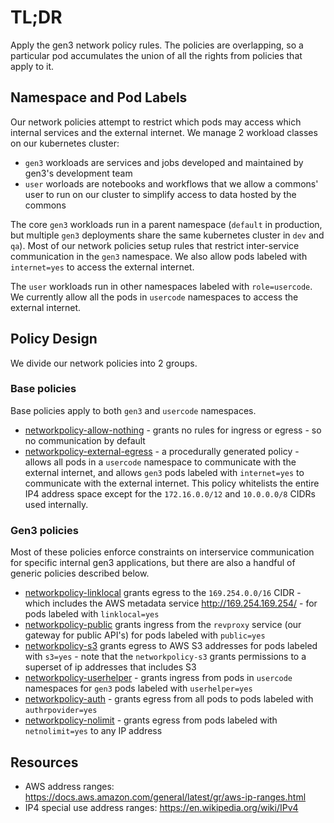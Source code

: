 # TL;DR

Apply the gen3 network policy rules.
The policies are overlapping, so a particular pod
accumulates the union of all the rights from policies that apply to it.

## Namespace and Pod Labels

Our network policies attempt to restrict which pods may access which internal services
and the external internet.  We manage 2 workload classes on our kubernetes cluster:
* `gen3` workloads are services and jobs developed and maintained by gen3's development team
* `user` worloads are notebooks and workflows that we allow a commons' user to run on our cluster to simplify access to data hosted by the commons

The core `gen3` workloads run in a parent namespace
(`default` in production, but multiple `gen3` deployments share the same kubernetes cluster in `dev` and `qa`).
Most of our network policies setup rules that restrict inter-service communication
in the `gen3` namespace.  We also allow pods labeled with `internet=yes` to access the external internet.

The `user` workloads run in other namespaces labeled with `role=usercode`.
We currently allow all the pods in `usercode` namespaces to access the external internet.

## Policy Design

We divide our network policies into 2 groups.

### Base policies

Base policies apply to both `gen3` and `usercode` namespaces.

* [networkpolicy-allow-nothing](../kube/services/netpolicy/base/allow_nothing_netpolicy.yaml) - grants no rules for ingress or egress - so no communication by default
* [networkpolicy-external-egress](./netpolicy.md) - a procedurally generated policy - allows all pods in a `usercode` namespace to communicate with the external internet, and allows `gen3` pods labeled with `internet=yes` to communicate with the external internet.  This policy whitelists the entire IP4 address space except for the `172.16.0.0/12` and `10.0.0.0/8` CIDRs used internally.


### Gen3 policies

Most of these policies enforce constraints on interservice communication for specific internal gen3 applications, but there are also a handful of generic policies described below.

* [networkpolicy-linklocal](../kube/services/netpolicy/gen3/linklocal_netpolicy.yaml) grants egress to the `169.254.0.0/16` CIDR - which includes the AWS metadata service http://169.254.169.254/ - for pods labeled with `linklocal=yes`
* [networkpolicy-public](../kube/services/netpolicy/gen3/public_netpolicy.yaml) grants ingress from the `revproxy` service (our gateway for public API's) for pods labeled with `public=yes`
* [networkpolicy-s3](./netpolicy.md) grants egress to AWS S3 addresses for pods labeled with `s3=yes` - note that the `networkpolicy-s3` grants permissions to a superset of ip addresses that includes S3
* [networkpolicy-userhelper](../kube/services/netpolicy/auth/userhelp-netpolicy.yaml) - grants ingress from pods in `usercode` namespaces for `gen3` pods labeled with `userhelper=yes`
* [networkpolicy-auth](../kube/services/netpolicy/gen3/auth-netpolicy.yaml) - grants egress from all pods to pods labeled with `authrpovider=yes`
* [networkpolicy-nolimit](../kube/services/netpolicy/gen3/nolimit-netpolicy.yaml) - grants egress from pods labeled with `netnolimit=yes` to any IP address

## Resources

* AWS address ranges: https://docs.aws.amazon.com/general/latest/gr/aws-ip-ranges.html
* IP4 special use address ranges: https://en.wikipedia.org/wiki/IPv4